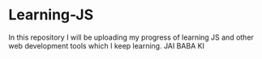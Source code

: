 # Learning-JS

In this repository I will be uploading my progress of learning JS and other web development tools which I keep learning.
JAI BABA KI 

